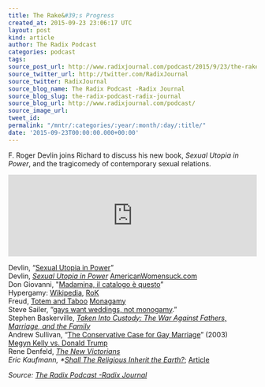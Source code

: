 ```yaml
---
title: The Rake&#39;s Progress
created_at: 2015-09-23 23:06:17 UTC
layout: post
kind: article
author: The Radix Podcast
categories: podcast
tags: 
source_post_url: http://www.radixjournal.com/podcast/2015/9/23/the-rakes-progress
source_twitter_url: http://twitter.com/RadixJournal
source_twitter: RadixJournal
source_blog_name: The Radix Podcast -Radix Journal
source_blog_slug: the-radix-podcast-radix-journal
source_blog_url: http://www.radixjournal.com/podcast/
source_image_url: 
tweet_id: 
permalink: "/mntr/:categories/:year/:month/:day/:title/"
date: '2015-09-23T00:00:00.000+00:00'
---
```

<p>F. Roger Devlin joins Richard to discuss his new book, <em>Sexual Utopia in Power</em>, and the tragicomedy of contemporary sexual relations.</p><iframe scrolling="no" src="https://w.soundcloud.com/player/?url=https%3A//api.soundcloud.com/tracks/225281988&amp;color=ff5500&amp;auto_play=false&amp;hide_related=false&amp;show_comments=true&amp;show_user=true&amp;show_reposts=false" width="100%" frameborder="no" height="166"></iframe><p>Devlin, “<a href="https://dontmarry.files.wordpress.com/2009/03/sexualutopia.pdf">Sexual Utopia in Power</a>” <br>
Devlin, <em><a href="http://www.amazon.com/exec/obidos/ASIN/1935965891/washisummipub-20">Sexual Utopia in Power</a></em>
<a href="http://antimisandry.com/facts-figures/3824.htm">AmericanWomensuck.com</a> <br>
Don Giovanni, "<a href="https://www.youtube.com/watch?v=INF9r5jju0A">Madamina, il catalogo è questo</a>” <br>
Hypergamy: <a href="https://en.wikipedia.org/wiki/Hypergamy">Wikipedia</a>, <a href="http://www.returnofkings.com/44532/the-true-nature-of-female-hypergamy">RoK</a> <br>
Freud, <a href="http://www.amazon.com/exec/obidos/ASIN/048640434X/washisummipub-20">Totem and Taboo</a>
<a href="https://en.wikipedia.org/wiki/Monogamy">Monagamy</a> <br>
Steve Sailer, “<a href="http://isteve.blogspot.com/2013/06/xanax-for-gay-summer-weddings.html">gays want weddings, not monogamy</a>.” <br>
Stephen Baskerville, <em><a href="http://www.amazon.com/exec/obidos/ASIN/1581825943/washisummipub-20">Taken Into Custody: The War Against Fathers, Marriage, and the Family</a></em> <br>
Andrew Sullivan, “<a href="http://content.time.com/time/magazine/article/0,9171,460232,00.html">The Conservative Case for Gay Marriage</a>”  (2003) <br>
<a href="http://www.radixjournal.com/blog/2015/8/7/trump-paul-and-the-cucks">Megyn Kelly vs. Donald Trump</a> <br>
Rene Denfeld, <em><a href="http://www.amazon.com/exec/obidos/ASIN/0446517526/washisummipub-20">The New Victorians</a> <br>
Eric Kaufmann, *<a href="http://www.amazon.com/exec/obidos/ASIN/1846681448/washisummipub-20">Shall The Religious Inherit the Earth?</a></em>; <a href="http://www.sneps.net/RD/uploads/1-Shall%20the%20Religious%20Inherit%20the%20Earth.pdf">Article</a>  </p><div class="">
    <i>Source: <a href="http://www.radixjournal.com/podcast/">The Radix Podcast -Radix Journal</a></i>
</div>
